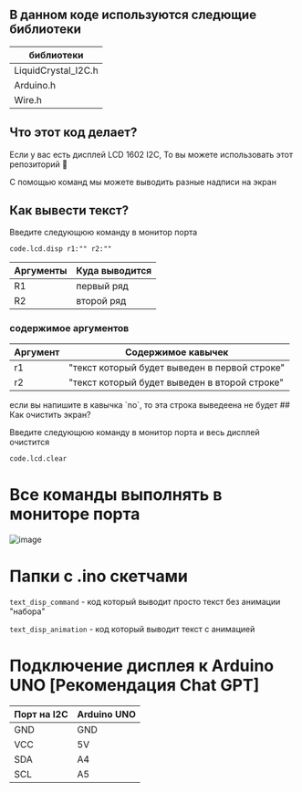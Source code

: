 ## В данном коде используются следющие библиотеки
| библиотеки |
| --- |
| LiquidCrystal_I2C.h |
| Arduino.h |
| Wire.h |
## Что этот код делает?
Если у вас есть дисплей LCD 1602 I2C, То вы можете использовать этот репозиторий 🎊

С помощью команд мы можете выводить разные надписи на экран
## Как вывести текст?
Введите следующюю команду в монитор порта
```
code.lcd.disp r1:"" r2:""
```
| Аргументы | Куда выводится |
| --- | --- |
| R1 | первый ряд |
| R2 | второй ряд |
<div style="page-break-after: always;"></div>

### содержимое аргументов
| Аргумент | Содержимое кавычек |
| --- | --- |
| r1 | "текст который будет выведен в первой строке" |
| r2 | "текст который будет выведен в второй строке" |
<div style="page-break-after: always;"></div>
если вы напишите в кавычка `no`, то эта строка выведеена не будет
## Как очистить экран?

Введите следующюю команду в монитор порта и весь дисплей очистится

```
code.lcd.clear
```

# Все команды выполнять в мониторе порта
![image](https://github.com/user-attachments/assets/5bfc3b5e-4117-41b8-acb7-a425ecef224f)


# Папки с .ino скетчами
`text_disp_command` - код который выводит просто текст без анимации "набора"

`text_disp_animation` - код который выводит текст с анимацией

# Подключение дисплея к Arduino UNO [Рекомендация Chat GPT]
| Порт на I2C | Arduino UNO |
| --- | --- |
| GND | GND |
| VCC | 5V  |
| SDA | A4  |
| SCL | A5  |


